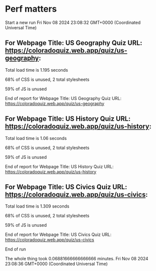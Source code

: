 # Perf matters


Start a new run
Fri Nov 08 2024 23:08:32 GMT+0000 (Coordinated Universal Time)








## For Webpage Title: US Geography Quiz URL: https://coloradoquiz.web.app/quiz/us-geography: 


Total load time is 1.195 seconds


68% of CSS is unused, 2 total stylesheets


59% of JS is unused


End of report for Webpage Title: US Geography Quiz URL: https://coloradoquiz.web.app/quiz/us-geography




## For Webpage Title: US History Quiz URL: https://coloradoquiz.web.app/quiz/us-history: 


Total load time is 1.06 seconds


68% of CSS is unused, 2 total stylesheets


59% of JS is unused


End of report for Webpage Title: US History Quiz URL: https://coloradoquiz.web.app/quiz/us-history




## For Webpage Title: US Civics Quiz URL: https://coloradoquiz.web.app/quiz/us-civics: 


Total load time is 1.309 seconds


68% of CSS is unused, 2 total stylesheets


59% of JS is unused


End of report for Webpage Title: US Civics Quiz URL: https://coloradoquiz.web.app/quiz/us-civics


End of run


The whole thing took 0.06881666666666666 minutes.
Fri Nov 08 2024 23:08:36 GMT+0000 (Coordinated Universal Time)




